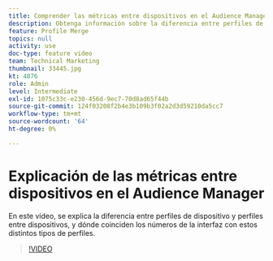```yaml
---
title: Comprender las métricas entre dispositivos en el Audience Manager
description: Obtenga información sobre la diferencia entre perfiles de dispositivo y perfiles entre dispositivos, y dónde coinciden los números de la interfaz con estos distintos tipos de perfiles.
feature: Profile Merge
topics: null
activity: use
doc-type: feature video
team: Technical Marketing
thumbnail: 33445.jpg
kt: 4876
role: Admin
level: Intermediate
exl-id: 1075c33c-e230-456d-9ec7-70d8ad65f44b
source-git-commit: 124f03208f2b4e3b109b3f02a2d3d59210da5cc7
workflow-type: tm+mt
source-wordcount: '64'
ht-degree: 0%

---
```


# Explicación de las métricas entre dispositivos en el Audience Manager

En este vídeo, se explica la diferencia entre perfiles de dispositivo y perfiles entre dispositivos, y dónde coinciden los números de la interfaz con estos distintos tipos de perfiles.

>[!VIDEO](https://video.tv.adobe.com/v/33445/?quality=12)
